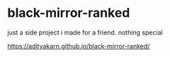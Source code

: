 # black-mirror-ranked
just a side project i made for a friend. nothing special

https://adityakarn.github.io/black-mirror-ranked/

